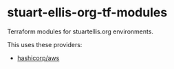 # stuart-ellis-org-tf-modules

Terraform modules for stuartellis.org environments.

This uses these providers:

- [hashicorp/aws](https://registry.terraform.io/providers/hashicorp/aws/latest/docs)
